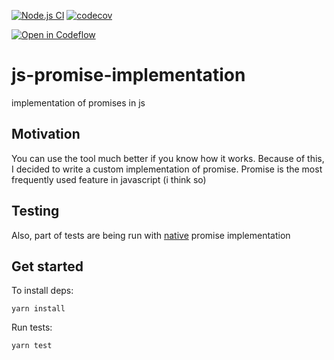 [![Node.js CI](https://github.com/DimaAmega/js-promise-implementation/actions/workflows/tests.js.yml/badge.svg)](https://github.com/DimaAmega/js-promise-implementation/actions/workflows/tests.js.yml)
[![codecov](https://codecov.io/gh/DimaAmega/js-promise-implementation/branch/master/graph/badge.svg?token=CN0U5HMU0N)](https://codecov.io/gh/DimaAmega/js-promise-implementation)

[![Open in Codeflow](https://developer.stackblitz.com/img/open_in_codeflow.svg)](https:///pr.new/DimaAmega/js-promise-implementation)

# js-promise-implementation

implementation of promises in js

## Motivation

You can use the tool much better if you know how it works. Because of this, I decided to write a custom implementation of promise. Promise is the most frequently used feature in javascript (i think so)

## Testing
Also, part of tests are being run with [native](./src/factory/index.js#L130) promise implementation

## Get started
To install deps:
```shell
yarn install 
```

Run tests:
```shell
yarn test 
```
